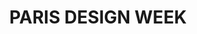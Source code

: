 ---
#preview
title: PARIS DESIGN WEEK
image: https://is1-ssl.mzstatic.com/image/thumb/Purple211/v4/44/d9/f5/44d9f5b2-ec0d-75fa-08fb-53fcf3df05ad/AppIcon-0-0-1x_U007emarketing-0-10-0-85-220.png/230x0w.webp
category: mobile-application
category_slug: mobile-application
#portfolio image size for masonry layout: horizontal, vertical, square
masonrySize: horizontal

#full details
description:
  title: Description
  content: "
      <p>Paris Design Week Factory – the event within the event and the place for young designers to showcase their talents – will run from 5–9 September in three venues: Espace Commines (17 Rue Commines 75003 Paris), Galerie Joseph (Froissart - 7 Rue Froissart 75003 Paris) and Galerie Joseph (Turenne - 84 Rue de Turenne 75003 Paris). Probably because Paris Design Week is the only design, decoration and art de vivre event of this size in Europe in September, there is a noticeably strong desire to fly the flag.

From 05–14 September 2024, it’s time to dive into the latest in art and design, to have fun and bask in the pleasure of meeting up again.
.</p>
  "
  button:
    label: Read More
    link: https://www.maison-objet.com/en/paris-design-week

details:
  title: Project details
  items:
    - label: Order Date
      value: 24.01.2023

    - label: Final Date
      value: 05.09.2025

    - label: Status
      value: Completed

    - label: Client
      value: SAFI Salons

    - label: Location
      value: Paris • France

carousel:
  - image: https://play-lh.googleusercontent.com/vNv-c12nbaMY6KzykBdGCw9FacbFtMeiIwLEL_5gQh9V613gEKCF1NVEqEaUA84xj549=w2560-h1440-rw
    alt: image

  - image: https://play-lh.googleusercontent.com/niodFL3Q2oyRQZteT330sx85QX2-laisV9MH6VgbQUxYa9OQbYBk6mmNlAs3XiAF92Y=w2560-h1440-rw
    alt: image

  - image: https://play-lh.googleusercontent.com/9dlHiinYdWd32vri-HQ9fYpRJqTmHXzVU-WKcRH2DOfO2wyKNFa89YwmfNSTn4ttAw=w2560-h1440-rw
    alt: image

  - image: https://play-lh.googleusercontent.com/KY_oqFT0lCjxqEYqQhNy2nM59dInP9MKQBm9Ec_y3yzZQPa8MhpixaAYDm1-k-NBIi7a=w2560-h1440-rwwebp
    alt: image

---
